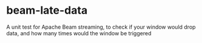 # beam-late-data
A unit test for Apache Beam streaming, to check if your window would drop data, and how many times would the window be triggered
